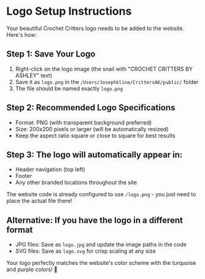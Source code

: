 # Logo Setup Instructions

Your beautiful Crochet Critters logo needs to be added to the website. Here's how:

## Step 1: Save Your Logo
1. Right-click on the logo image (the snail with "CROCHET CRITTERS BY ASHLEY" text)
2. Save it as `logo.png` in the `/Users/Josephkline/CrittersAK/public/` folder
3. The file should be named exactly `logo.png`

## Step 2: Recommended Logo Specifications
- Format: PNG (with transparent background preferred)
- Size: 200x200 pixels or larger (will be automatically resized)
- Keep the aspect ratio square or close to square for best results

## Step 3: The logo will automatically appear in:
- Header navigation (top left)
- Footer
- Any other branded locations throughout the site

The website code is already configured to use `/logo.png` - you just need to place the actual file there!

## Alternative: If you have the logo in a different format
- JPG files: Save as `logo.jpg` and update the image paths in the code
- SVG files: Save as `logo.svg` for crisp scaling at any size

Your logo perfectly matches the website's color scheme with the turquoise and purple colors! 🎨
